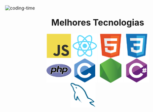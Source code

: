 <div>

<div  align="center"> 
  <div style="display: inline_block"><br>
    <img align="left" height="250" alt="coding-time" src="code.gif">
    <h1 align="center">Melhores Tecnologias</h1>
    <img align="center" height="80" width="80" alt="js-icon"  src="https://raw.githubusercontent.com/devicons/devicon/master/icons/javascript/javascript-original.svg">
    <img align="center" height="80" width="80" alt="react-icon" src="https://raw.githubusercontent.com/devicons/devicon/master/icons/react/react-original.svg">
    <img align="center" height="80" width="80" alt="html-icon" src="https://raw.githubusercontent.com/devicons/devicon/master/icons/html5/html5-original.svg">
    <img align="center" height="80" width="80" alt="css-icon" src="https://raw.githubusercontent.com/devicons/devicon/master/icons/css3/css3-original.svg">
     <img align="center" height="80" width="80" alt="css-icon" src="https://raw.githubusercontent.com/devicons/devicon/master/icons/php/php-original.svg">
    <img align="center" height="80" width="80" alt="c-icon" src="https://raw.githubusercontent.com/devicons/devicon/master/icons/c/c-original.svg">
    <img align="center" height="80" width="80" alt="nodejs-icon" src="https://raw.githubusercontent.com/devicons/devicon/master/icons/nodejs/nodejs-original.svg">
    <img align="center" height="80" width="80" alt="js-icon"  src="https://raw.githubusercontent.com/devicons/devicon/master/icons/csharp/csharp-original.svg">
    <img align="center" height="80" width="80" alt="js-icon"  src="https://raw.githubusercontent.com/devicons/devicon/master/icons/mysql/mysql-original.svg">
   </div>
    
  
</div>
